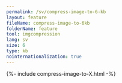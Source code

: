 ```yaml
---
permalink: /sv/compress-image-to-6-kb
layout: feature
fileName: compress-image-to-6kb
folderName: feature
tool: imgcompression
lang: sv
size: 6
type: kb
nointernationalization: true
---
```

{%- include compress-image-to-X.html -%}
      